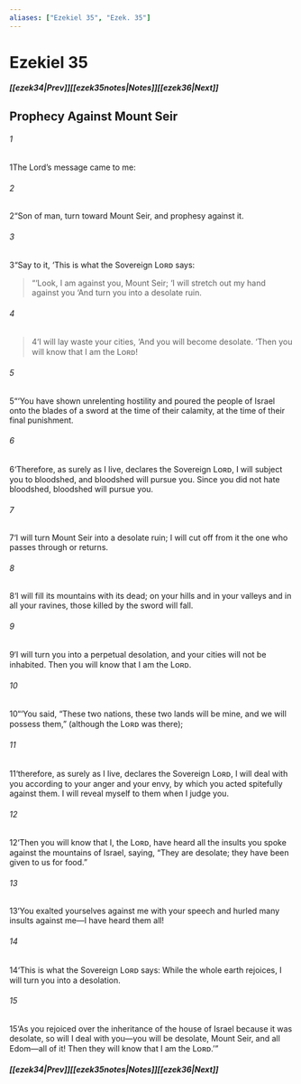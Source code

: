 ```yaml
---
aliases: ["Ezekiel 35", "Ezek. 35"]
---
```

# Ezekiel 35
##### <span class=arrow-left></span>[[ezek34|Prev]]<span class=navigation-separator></span>[[ezek35notes|Notes]]<span class=navigation-separator></span>[[ezek36|Next]]<span class=arrow-right></span>
## Prophecy Against Mount Seir
###### 1
<span class=verse-first>1</span>The Lord’s message came to me:
###### 2
<span class=verse-body>2</span>“Son of man, turn toward Mount Seir, and prophesy against it.
###### 3
<span class=verse-body>3</span>“Say to it, ‘This is what the Sovereign Lᴏʀᴅ says:
<div class=paragraph-break></div>

><span class=poetry-quote-double>“</span>‘Look, I am against you, Mount Seir;
><span class=poetry-quote-single>‘</span>I will stretch out my hand against you
><span class=poetry-quote-single>‘</span>And turn you into a desolate ruin.
###### 4
><span class=verse-body-poetry>4</span><span class=poetry-quote-single>‘</span>I will lay waste your cities,
><span class=poetry-quote-single>‘</span>And you will become desolate.
><span class=poetry-quote-single>‘</span>Then you will know that I am the Lᴏʀᴅ!
<div class=paragraph-break></div>

###### 5
<span class=verse-body>5</span>“‘You have shown unrelenting hostility and poured the people of Israel onto the blades of a sword at the time of their calamity, at the time of their final punishment.
###### 6
<span class=verse-body>6</span>‘Therefore, as surely as I live, declares the Sovereign Lᴏʀᴅ, I will subject you to bloodshed, and bloodshed will pursue you. Since you did not hate bloodshed, bloodshed will pursue you.
###### 7
<span class=verse-body>7</span>‘I will turn Mount Seir into a desolate ruin; I will cut off from it the one who passes through or returns.
###### 8
<span class=verse-body>8</span>‘I will fill its mountains with its dead; on your hills and in your valleys and in all your ravines, those killed by the sword will fall.
###### 9
<span class=verse-body>9</span>‘I will turn you into a perpetual desolation, and your cities will not be inhabited. Then you will know that I am the Lᴏʀᴅ.
<div class=paragraph-break></div>

###### 10
<span class=verse-first>10</span>“‘You said, “These two nations, these two lands will be mine, and we will possess them,” (although the Lᴏʀᴅ was there);
###### 11
<span class=verse-body>11</span>‘therefore, as surely as I live, declares the Sovereign Lᴏʀᴅ, I will deal with you according to your anger and your envy, by which you acted spitefully against them. I will reveal myself to them when I judge you.
###### 12
<span class=verse-body>12</span>‘Then you will know that I, the Lᴏʀᴅ, have heard all the insults you spoke against the mountains of Israel, saying, “They are desolate; they have been given to us for food.”
###### 13
<span class=verse-body>13</span>‘You exalted yourselves against me with your speech and hurled many insults against me—I have heard them all!
###### 14
<span class=verse-body>14</span>‘This is what the Sovereign Lᴏʀᴅ says: While the whole earth rejoices, I will turn you into a desolation.
###### 15
<span class=verse-body>15</span>‘As you rejoiced over the inheritance of the house of Israel because it was desolate, so will I deal with you—you will be desolate, Mount Seir, and all Edom—all of it! Then they will know that I am the Lᴏʀᴅ.’”
##### <span class=arrow-left></span>[[ezek34|Prev]]<span class=navigation-separator></span>[[ezek35notes|Notes]]<span class=navigation-separator></span>[[ezek36|Next]]<span class=arrow-right></span>